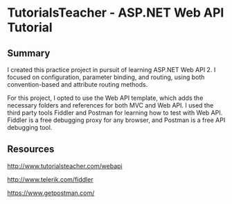 # TutorialsTeacher - ASP.NET Web API Tutorial

## Summary

I created this practice project in pursuit of learning ASP.NET Web API 2. I focused on configuration, parameter binding, and routing, using both convention-based and attribute routing methods.

For this project, I opted to use the Web API template, which adds the necessary folders and references for both MVC and Web API. I used the third party tools Fiddler and Postman for learning how to test with Web API. Fiddler is a free debugging proxy for any browser, and Postman is a free API debugging tool.

## Resources

http://www.tutorialsteacher.com/webapi

http://www.telerik.com/fiddler

https://www.getpostman.com/
